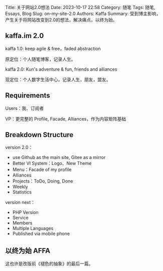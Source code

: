 Title: 关于网站2.0想法
Date: 2023-10-17 22:58
Category: 随笔
Tags: 随笔, Essays, Blog
Slug: on-my-site-2.0
Authors: Kaffa
Summary: 受到博主影响，产生关于将网站改变到2.0的想法，解决痛点，以终为始。

## kaffa.im 2.0

kaffa 1.0: keep agile & free，faded abstraction

原定位：个人随笔博客，记录人生。

kaffa 2.0: Kun's adventure & fun, friends and alliances

现定位：个人数字生活中心，记录人生，朋友，盟友。


## Requirements

Users：我、订阅者

VP：更完整的 Profile, Facade, Alliances，作为内容矩阵基础


## Breakdown Structure

version 2.0：

- use Github as the main site, Gitee as a mirror
- Better VI System：Logo、New Theme
- Menu：Facade of my profile
- Alliances
- Projects：ToDo, Doing, Done
- Weekly
- Statistics

version next：

- PHP Version
- Service
- Members
- Multiple Languages
- Published via mobile phone

## 以终为始 AFFA

这也许是改版前《褪色的抽象》的最后一篇。
